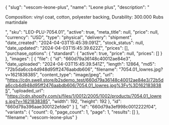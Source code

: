 {
  "slug": "vescom-leone-plus",
  "name": "Leone plus",
  "description": "<p>Composition: vinyl coat, cotton, polyester backing, Durability: 300.000 Rubs martindale</p>",
  "sku": "LEO-PLU-7054.01",
  "active": true,
  "meta_title": null,
  "price": null,
  "currency": "USD",
  "type": "physical",
  "delivery": "shipment",
  "date_created": "2024-04-03T15:45:39.091Z",
  "stock_status": null,
  "date_updated": "2024-04-03T15:45:39.622Z",
  "prices": [],
  "purchase_options": {
    "standard": {
      "active": true,
      "price": null,
      "prices": []
    }
  },
  "images": [
    {
      "file": {
        "id": "660d79a36148c40012ae84e3",
        "date_uploaded": "2024-04-03T15:45:39.541Z",
        "length": 12864,
        "md5": "72b5da6ccb4d948d95ff2476aabdb606",
        "filename": "7054.01_lowres.jpg?v=1621838385",
        "content_type": "image/jpeg",
        "url": "https://cdn.swell.store/b2sdemo_test/660d79a36148c40012ae84e3/72b5da6ccb4d948d95ff2476aabdb606/7054.01_lowres.jpg%3Fv%3D1621838385",
        "uploaded_url": "https://cdn.shopify.com/s/files/1/0012/2005/1002/products/7054.01_lowres.jpg?v=1621838385",
        "width": 192,
        "height": 192
      },
      "id": "660d79a396aae300122efde0"
    }
  ],
  "id": "660d79a3ef998c0012222f04",
  "variants": {
    "count": 0,
    "page_count": 1,
    "page": 1,
    "results": []
  },
  "filename": "vescom-leone-plus"
}